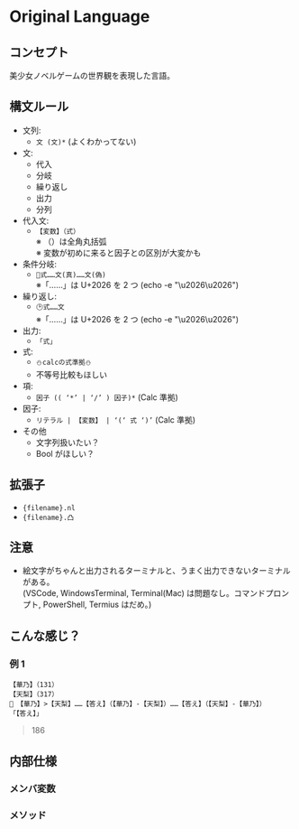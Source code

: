 # Original Language

## コンセプト

美少女ノベルゲームの世界観を表現した言語。

## 構文ルール
<!-- 参考: ハミダシクリエイティブ シナリオデータ -->
-   文列:
    -   `文 (文)*` (よくわかってない)
-   文:
    -   代入
    -   分岐
    -   繰り返し
    -   出力
    -   分列
-   代入文:
    -   `【変数】（式）`  
        ※ （）は全角丸括弧  
        ※ 変数が初めに来ると因子との区別が大変かも
-   条件分岐:
    -   `🤔式……文(真)……文(偽)`  
        ※「……」は U+2026 を 2 つ (echo -e "\u2026\u2026")
        <!-- 美少ゲーテキストで多用される「……」 -->
-   繰り返し:
    -   `🕑式……文`  
        ※「……」は U+2026 を 2 つ (echo -e "\u2026\u2026")
        <!-- できない私が繰り返すから時計 -->
-   出力:
    -   `「式」`
-   式:
    -   `⛄calcの式準拠⛄`
        <!-- ハミダシクリエイティブ 雪景シキから雪だるま(肉まん,雪結晶の絵文字が微妙だったため) -->
    -   不等号比較もほしい
-   項:
    -   `因子 (( ‘*’ | ‘/’ ) 因子)*` (Calc 準拠)
-   因子:
    -   `リテラル | 【変数】 | ‘(‘ 式 ‘)’` (Calc 準拠)
-   その他
    -   文字列扱いたい？
    -   Bool がほしい？

## 拡張子
- `{filename}.nl`
- `{filename}.凸`

## 注意

-   絵文字がちゃんと出力されるターミナルと、うまく出力できないターミナルがある。  
    (VSCode, WindowsTerminal, Terminal(Mac) は問題なし。コマンドプロンプト, PowerShell, Termius はだめ。)

## こんな感じ？

### 例 1

```
【華乃】（131）
【天梨】（317）
🤔　【華乃】>【天梨】……【答え】（【華乃】-【天梨】）……【答え】（【天梨】-【華乃】）
「【答え】」
```

> 186

## 内部仕様

### メンバ変数

### メソッド
